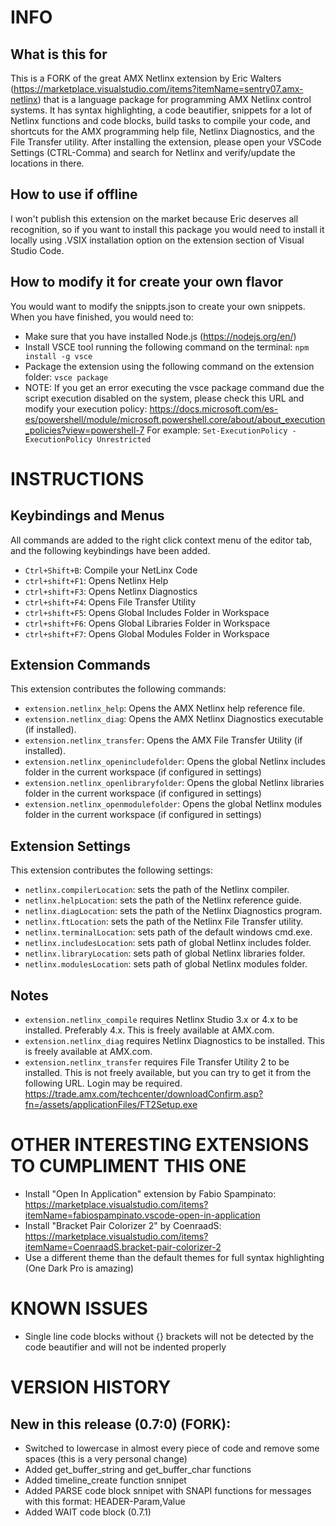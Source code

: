 # INFO

## What is this for

This is a FORK of the great AMX Netlinx extension by Eric Walters (https://marketplace.visualstudio.com/items?itemName=sentry07.amx-netlinx) that is a language package for programming AMX Netlinx control systems. It has syntax highlighting, a code beautifier, snippets for a lot of Netlinx
functions and code blocks, build tasks to compile your code, and shortcuts for the AMX programming help file, Netlinx Diagnostics, and the File Transfer utility. After installing the extension, please open your VSCode Settings (CTRL-Comma) and search for Netlinx and verify/update the locations in there.

## How to use if offline
I won't publish this extension on the market because Eric deserves all recognition, so if you want to install this package you would need to install it locally using .VSIX installation option on the extension section of Visual Studio Code. 

## How to modify it for create your own flavor
You would want to modify the snippts.json to create your own snippets. When you have finished, you would need to:
- Make sure that you have installed Node.js (https://nodejs.org/en/)
- Install VSCE tool running the following command on the terminal:
```npm install -g vsce```
- Package the extension using the following command on the extension folder:
```vsce package```
- NOTE: If you get an error executing the vsce package command due the script execution disabled on the system, please check this URL and modify your execution policy: https://docs.microsoft.com/es-es/powershell/module/microsoft.powershell.core/about/about_execution_policies?view=powershell-7
For example:
```Set-ExecutionPolicy -ExecutionPolicy Unrestricted```

# INSTRUCTIONS

## Keybindings and Menus

All commands are added to the right click context menu of the editor tab, and the following keybindings have been added.

* `Ctrl+Shift+B`: Compile your NetLinx Code
* `ctrl+shift+F1`: Opens Netlinx Help
* `ctrl+shift+F3`: Opens Netlinx Diagnostics
* `ctrl+shift+F4`: Opens File Transfer Utility
* `ctrl+shift+F5`: Opens Global Includes Folder in Workspace
* `ctrl+shift+F6`: Opens Global Libraries Folder in Workspace
* `ctrl+shift+F7`: Opens Global Modules Folder in Workspace

## Extension Commands

This extension contributes the following commands:

* `extension.netlinx_help`: Opens the AMX Netlinx help reference file.
* `extension.netlinx_diag`: Opens the AMX Netlinx Diagnostics executable (if installed).
* `extension.netlinx_transfer`: Opens the AMX File Transfer Utility (if installed).
* `extension.netlinx_openincludefolder`: Opens the global Netlinx includes folder in the current workspace (if configured in settings)
* `extension.netlinx_openlibraryfolder`: Opens the global Netlinx libraries folder in the current workspace (if configured in settings)
* `extension.netlinx_openmodulefolder`: Opens the global Netlinx modules folder in the current workspace (if configured in settings)

## Extension Settings

This extension contributes the following settings:

* `netlinx.compilerLocation`: sets the path of the Netlinx compiler. 
* `netlinx.helpLocation`: sets the path of the Netlinx reference guide.
* `netlinx.diagLocation`: sets the path of the Netlinx Diagnostics program.
* `netlinx.ftLocation`: sets the path of the Netlinx File Transfer utility.
* `netlinx.terminalLocation`: sets path of the default windows cmd.exe.
* `netlinx.includesLocation`: sets path of global Netlinx includes folder.
* `netlinx.libraryLocation`: sets path of global Netlinx libraries folder.
* `netlinx.modulesLocation`: sets path of global Netlinx modules folder.

## Notes

* `extension.netlinx_compile` requires Netlinx Studio 3.x or 4.x to be installed. Preferably 4.x. This is freely available at AMX.com.
* `extension.netlinx_diag` requires Netlinx Diagnostics to be installed. This is freely available at AMX.com.
* `extension.netlinx_transfer` requires File Transfer Utility 2 to be installed. This is not freely available, but you can try to get it from the following URL. Login may be required.
    https://trade.amx.com/techcenter/downloadConfirm.asp?fn=/assets/applicationFiles/FT2Setup.exe

# OTHER INTERESTING EXTENSIONS TO CUMPLIMENT THIS ONE

* Install "Open In Application" extension by Fabio Spampinato: https://marketplace.visualstudio.com/items?itemName=fabiospampinato.vscode-open-in-application
* Install "Bracket Pair Colorizer 2" by CoenraadS: https://marketplace.visualstudio.com/items?itemName=CoenraadS.bracket-pair-colorizer-2
* Use a different theme than the default themes for full syntax highlighting (One Dark Pro is amazing)

# KNOWN ISSUES

* Single line code blocks without {} brackets will not be detected by the code beautifier and will not be indented properly

# VERSION HISTORY

## New in this release (0.7:0) (FORK):
+ Switched to lowercase in almost every piece of code and remove some spaces (this is a very personal change)
+ Added get_buffer_string and get_buffer_char functions
+ Added timeline_create function snnipet
+ Added PARSE code block snnipet with SNAPI functions for messages with this format: HEADER-Param,Value
+ Added WAIT code block (0.7.1)
